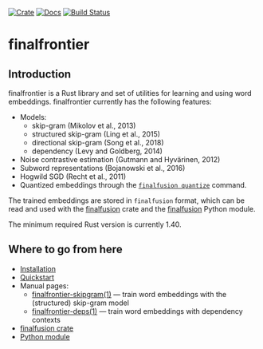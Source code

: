 [![Crate](https://img.shields.io/crates/v/finalfrontier.svg)](https://crates.io/crates/finalfrontier)
[![Docs](https://docs.rs/finalfrontier/badge.svg)](https://docs.rs/finalfrontier/)
[![Build Status](https://travis-ci.org/finalfusion/finalfrontier.svg?branch=master)](https://travis-ci.org/finalfusion/finalfrontier)

# finalfrontier

## Introduction

finalfrontier is a Rust library and set of utilities for learning and using
word embeddings. finalfrontier currently has the following features:

  * Models:
    - skip-gram (Mikolov et al., 2013)
    - structured skip-gram (Ling et al., 2015)
    - directional skip-gram (Song et al., 2018)
    - dependency (Levy and Goldberg, 2014)
  * Noise contrastive estimation (Gutmann and Hyvärinen, 2012)
  * Subword representations (Bojanowski et al., 2016)
  * Hogwild SGD (Recht et al., 2011)
  * Quantized embeddings through the [`finalfusion
    quantize`](https://github.com/finalfusion/finalfusion-utils)
    command.

The trained embeddings are stored in `finalfusion` format, which can
be read and used with the
[finalfusion](https://github.com/finalfusion/finalfusion-rust) crate
and the
[finalfusion](https://github.com/finalfusion/finalfusion-python)
Python module.

The minimum required Rust version is currently 1.40.

## Where to go from here

  * [Installation](docs/INSTALL.md)
  * [Quickstart](docs/QUICKSTART.md)
  * Manual pages:
    - [finalfrontier-skipgram(1)](man/finalfrontier-skipgram.1.md) — train word
      embeddings with the (structured) skip-gram model
    - [finalfrontier-deps(1)](man/finalfrontier-deps.1.md) — train word embeddings with dependency contexts
  * [finalfusion crate](https://github.com/finalfusion/finalfusion-rust)
  * [Python module](https://github.com/finalfusion/finalfusion-python)
